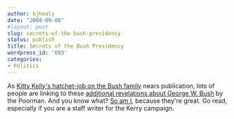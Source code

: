 ```yaml
---
author: kjhealy
date: "2004-09-08"
#layout: post
slug: secrets-of-the-bush-presidency
status: publish
title: Secrets of the Bush Presidency
wordpress_id: '693'
categories:
- Politics
---
```


As [Kitty Kelly's hatchet-job on the Bush family](http://www.amazon.com/exec/obidos/tg/detail/-/0385503245/ref=lpr_g_1/002-7398203-0818411?v=glance&s=books) nears publication, lots of people are linking to these [additional revelations about George W. Bush](http://www.thepoorman.net/archives/003137.html) by the Poorman. And you know what? [So am I](http://www.thepoorman.net/archives/003137.html), because they're great. Go read, especially if you are a staff writer for the Kerry campaign.
